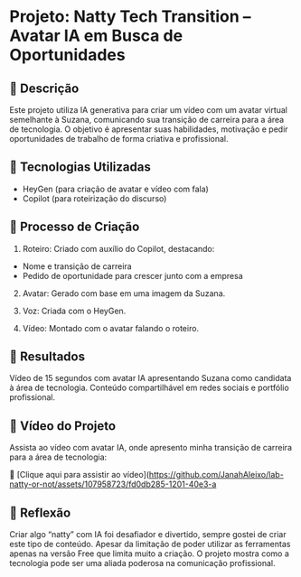 # Projeto: Natty Tech Transition – Avatar IA em Busca de Oportunidades

## 📒 Descrição

Este projeto utiliza IA generativa para criar um vídeo com um avatar virtual semelhante à Suzana, comunicando sua transição de carreira para a área de tecnologia. O objetivo é apresentar suas habilidades, motivação e pedir oportunidades de trabalho de forma criativa e profissional.

## 🤖 Tecnologias Utilizadas

* HeyGen (para criação de avatar e vídeo com fala)
* Copilot (para roteirização do discurso)

## 🧐 Processo de Criação

1. Roteiro: Criado com auxílio do Copilot, destacando:

* Nome e transição de carreira
* Pedido de oportunidade para crescer junto com a empresa

2. Avatar: Gerado com base em uma imagem da Suzana.


3. Voz: Criada com o HeyGen.

4. Vídeo: Montado com o avatar falando o roteiro.


## 🚀 Resultados

Vídeo de 15 segundos com avatar IA apresentando Suzana como candidata à área de tecnologia.
Conteúdo compartilhável em redes sociais e portfólio profissional.

## 🎥 Vídeo do Projeto

Assista ao vídeo com avatar IA, onde apresento minha transição de carreira para a área de tecnologia:

🔗 [Clique aqui para assistir ao vídeo](https://github.com/JanahAleixo/lab-natty-or-not/assets/107958723/fd0db285-1201-40e3-a

## 💭 Reflexão
Criar algo “natty” com IA foi desafiador e divertido, sempre gostei de criar este tipo de conteúdo. Apesar da limitação de poder utilizar as ferramentas apenas na versão Free que limita muito a criação. O projeto mostra como a tecnologia pode ser uma aliada poderosa na comunicação profissional. 
